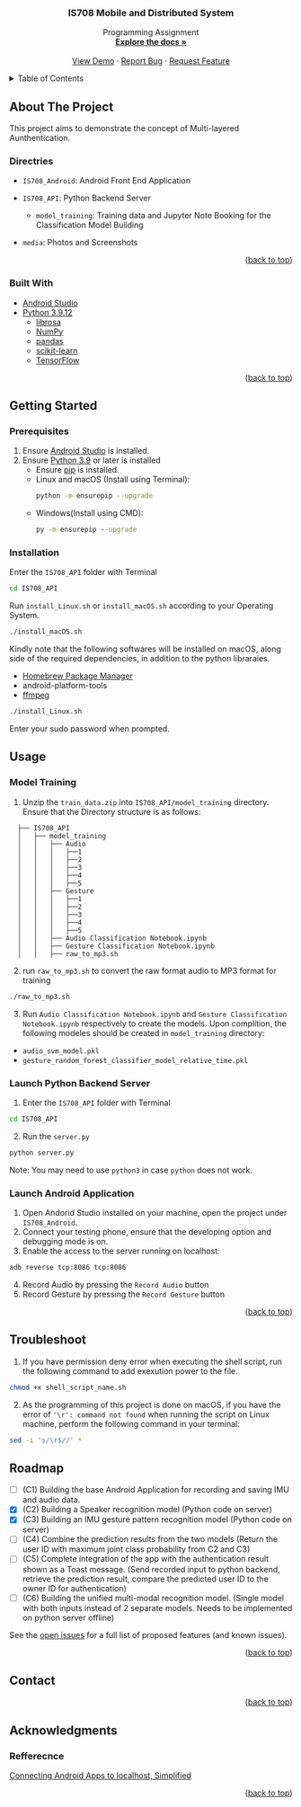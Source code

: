 <!-- Template Adopted from: https://github.com/othneildrew/Best-README-Template -->

<!-- Improved compatibility of back to top link: See: https://github.com/othneildrew/Best-README-Template/pull/73 -->
<a name="readme-top"></a>
<!--
*** Thanks for checking out the Best-README-Template. If you have a suggestion
*** that would make this better, please fork the repo and create a pull request
*** or simply open an issue with the tag "enhancement".
*** Don't forget to give the project a star!
*** Thanks again! Now go create something AMAZING! :D
-->


<!-- PROJECT LOGO -->
<br />
<div align="center">
  <a href="https://github.com/MarkMa512/is708-multi-layer-authentication">
    <!-- <img src="images/logo.png" alt="Logo" width="80" height="80"> -->
  </a>

  <h3 align="center">IS708 Mobile and Distributed System</h3>

  <p align="center">Programming Assignment
    <br />
    <a href="https://github.com/MarkMa512/is708-multi-layer-authentication"><strong>Explore the docs »</strong></a>
    <br />
    <br />
    <a href="https://github.com/MarkMa512/is708-multi-layer-authentication">View Demo</a>
    ·
    <a href="https://github.com/MarkMa512/is708-multi-layer-authentication/issues">Report Bug</a>
    ·
    <a href="https://github.com/MarkMa512/is708-multi-layer-authentication/issues">Request Feature</a>
  </p>
</div>



<!-- TABLE OF CONTENTS -->
<details>
  <summary>Table of Contents</summary>
  <ol>
    <li>
      <a href="#about-the-project">About The Project</a>
      <ul>
        <li><a href="#built-with">Built With</a></li>
        <li><a href="#directries">Directries</a></li>
      </ul>
    </li>
    <li>
      <a href="#getting-started">Getting Started</a>
      <ul>
        <li><a href="#prerequisites">Prerequisites</a></li>
        <li><a href="#installation">Installation</a></li>
      </ul>
    </li>
    <li><a href="#usage">Usage</a></li>
    <li><a href="#troubleshoot">Troubleshoot</a></li>
    <li><a href="#roadmap">Roadmap</a></li>
    <!-- <li><a href="#contributing">Contributing</a></li> -->
    <!-- <li><a href="#license">License</a></li> -->
    <li><a href="#contact">Contact</a></li>
    <li><a href="#acknowledgments">Acknowledgments</a></li>
  </ol>
</details>



<!-- ABOUT THE PROJECT -->
## About The Project

This project aims to demonstrate the concept of Multi-layered Aunthentication. 

### Directries

- `IS708_Android`: Android Front End Application  

- `IS708_API`: Python Backend Server  
  - `model_training`: Training data and Jupyter Note Booking for the Classification Model Building 

- `media`: Photos and Screenshots  

<p align="right">(<a href="#readme-top">back to top</a>)</p>


### Built With

- [Android Studio](https://developer.android.com/studio)
- [Python 3.9.12](https://www.python.org/downloads/release/python-3912/)
    - [librosa](https://librosa.org/doc/latest/index.html)
    - [NumPy](https://numpy.org/)
    - [pandas](https://pandas.pydata.org/)
    - [scikit-learn](https://scikit-learn.org/stable/)
    - [TensorFlow](https://www.tensorflow.org/) 

<p align="right">(<a href="#readme-top">back to top</a>)</p>



<!-- GETTING STARTED -->
## Getting Started


### Prerequisites

1. Ensure [Android Studio](https://developer.android.com/studio) is installed. 
2. Ensure [Python 3.9](https://www.python.org/downloads/release/python-3912/) or later is installed
    - Ensure [pip](https://pip.pypa.io/en/stable/installation/) is installed. 
    - Linux and macOS (Install using Terminal):  
        ```sh 
        python -m ensurepip --upgrade
        ```
    - Windows(Install using CMD):
        ```cmd
        py -m ensurepip --upgrade
        ```

### Installation

Enter the `IS708_API` folder with Terminal
```sh
cd IS708_API
```
Run `install_Linux.sh` or `install_macOS.sh` according to your Operating System. 

```sh
./install_macOS.sh
```
Kindly note that the following softwares will be installed on macOS, along side of the required dependencies, in addition to the python libraraies. 
  - [Homebrew Package Manager](https://brew.sh)
  - android-platform-tools
  - [ffmpeg](https://www.ffmpeg.org)

```sh
./install_Linux.sh
```
Enter your sudo password when prompted. 
<!-- USAGE EXAMPLES -->
## Usage

### Model Training
1. Unzip the `train_data.zip` into `IS708_API/model_training` directory. Ensure that the Directory structure is as follows: 

```
  ├── IS708_API  
  │   ├── model_training  
  │   │   ├── Audio  
  │   │   │   ├──1  
  │   │   │   ├──2  
  │   │   │   ├──3  
  │   │   │   ├──4  
  │   │   │   ├──5  
  │   │   ├── Gesture  
  │   │   │   ├──1  
  │   │   │   ├──2  
  │   │   │   ├──3  
  │   │   │   ├──4  
  │   │   │   ├──5  
  │   │   ├── Audio Classification Notebook.ipynb  
  │   │   ├── Gesture Classification Notebook.ipynb  
  │   │   ├── raw_to_mp3.sh  
```

2. run `raw_to_mp3.sh` to convert the raw format audio to MP3 format for training

```sh 
./raw_to_mp3.sh
```

3. Run `Audio Classification Notebook.ipynb` and `Gesture Classification Notebook.ipynb` respectively to create the models. Upon complition, the following modeles should be created in `model_training` directory: 
  - `audio_svm_model.pkl`
  - `gesture_random_forest_classifier_model_relative_time.pkl`

### Launch Python Backend Server 

1. Enter the `IS708_API` folder with Terminal
```sh
cd IS708_API
```

2. Run the `server.py`
```sh
python server.py 
```
Note: You may need to use `python3` in case `python` does not work. 

### Launch Android Application

1. Open Andorid Studio installed on your machine, open the project under `IS708_Android`. 
2. Connect your testing phone, ensure that the developing option and debugging mode is on. 
3. Enable the access to the server running on localhost: 

```sh 
adb reverse tcp:8086 tcp:8086
```

4. Record Audio by pressing the `Record Audio` button 
5. Record Gesture by pressing the `Record Gesture` button

<p align="right">(<a href="#readme-top">back to top</a>)</p>

## Troubleshoot

1. If you have permission deny error when executing the shell script, run the following command to add exexution power to the file. 

```sh
chmod +x shell_script_name.sh
```

2. As the programming of this project is done on macOS, if you have the error of `'\r': command not found` when running the script on Linux machine, perform the following command in your terminal: 

```sh 
sed -i 's/\r$//' *
```

<!-- ROADMAP -->
## Roadmap

- [ ] (C1) Building the base Android Application for recording and saving IMU and audio data.
- [x] (C2) Building a Speaker recognition model (Python code on server)
- [x] (C3) Building an IMU gesture pattern recognition model (Python code on server)
- [ ] (C4) Combine the prediction results from the two models (Return the user ID with maximum joint class probability from C2 and C3)
- [ ] (C5) Complete integration of the app with the authentication result shown as a Toast message. (Send recorded input to python backend, retrieve the prediction result, compare the predicted user ID to the owner ID for authentication)
- [ ] (C6) Building the unified multi-modal recognition model. (Single model with both inputs instead of 2 separate models. Needs to be implemented on python server offline)

See the [open issues](https://github.com/MarkMa512/is708-multi-layer-authentication/issues) for a full list of proposed features (and known issues).

<p align="right">(<a href="#readme-top">back to top</a>)</p>


<!-- CONTRIBUTING -->
<!-- ## Contributing

Contributions are what make the open source community such an amazing place to learn, inspire, and create. Any contributions you make are **greatly appreciated**.

If you have a suggestion that would make this better, please fork the repo and create a pull request. You can also simply open an issue with the tag "enhancement".
Don't forget to give the project a star! Thanks again!

1. Fork the Project
2. Create your Feature Branch (`git checkout -b feature/AmazingFeature`)
3. Commit your Changes (`git commit -m 'Add some AmazingFeature'`)
4. Push to the Branch (`git push origin feature/AmazingFeature`)
5. Open a Pull Request

<p align="right">(<a href="#readme-top">back to top</a>)</p> -->



<!-- LICENSE -->
<!-- ## License

Distributed under the MIT License. See `LICENSE.txt` for more information.

<p align="right">(<a href="#readme-top">back to top</a>)</p> -->



<!-- CONTACT -->
## Contact


<p align="right">(<a href="#readme-top">back to top</a>)</p>



<!-- ACKNOWLEDGMENTS -->
## Acknowledgments

### Refferecnce 
[Connecting Android Apps to localhost, Simplified](https://dev.to/tusharsadhwani/connecting-android-apps-to-localhost-simplified-57lm)

<p align="right">(<a href="#readme-top">back to top</a>)</p>